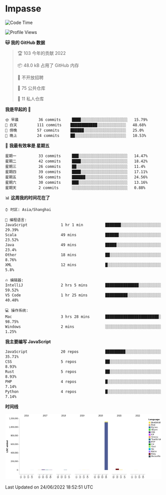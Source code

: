 # Impasse

<!--START_SECTION:waka-->
![Code Time](http://img.shields.io/badge/Code%20Time-0%20secs-blue)

![Profile Views](http://img.shields.io/badge/%E4%B8%AA%E4%BA%BA%E5%B0%81%E9%9D%A2%E8%A7%82%E7%9C%8B%E6%AC%A1%E6%95%B0-0-blue)

**🐱 我的 GitHub 数据** 

> 🏆 103 今年的贡献 2022
 > 
> 📦 48.0 kB 占用了 GitHub 内存 
 > 
> 🚫 不开放招聘
 > 
> 📜 75 公共仓库 
 > 
> 🔑 11 私人仓库  
 > 
**我是早起的 🐤** 

```text
🌞 早晨         36 commits     ████░░░░░░░░░░░░░░░░░░░░░   15.79% 
🌆 白天         111 commits    ████████████░░░░░░░░░░░░░   48.68% 
🌃 傍晚         57 commits     ██████░░░░░░░░░░░░░░░░░░░   25.0% 
🌙 晚上         24 commits     ██░░░░░░░░░░░░░░░░░░░░░░░   10.53%

```
📅 **我最有效率是 星期五** 

```text
星期一          33 commits     ███░░░░░░░░░░░░░░░░░░░░░░   14.47% 
星期二          42 commits     ████░░░░░░░░░░░░░░░░░░░░░   18.42% 
星期三          26 commits     ██░░░░░░░░░░░░░░░░░░░░░░░   11.4% 
星期四          39 commits     ████░░░░░░░░░░░░░░░░░░░░░   17.11% 
星期五          56 commits     ██████░░░░░░░░░░░░░░░░░░░   24.56% 
星期六          30 commits     ███░░░░░░░░░░░░░░░░░░░░░░   13.16% 
星期天          2 commits      ░░░░░░░░░░░░░░░░░░░░░░░░░   0.88%

```


📊 **这周我的时间花在了** 

```text
⌚︎ 时区: Asia/Shanghai

💬 编程语言: 
JavaScript               1 hr 1 min          ███████░░░░░░░░░░░░░░░░░░   29.39% 
Scala                    49 mins             ██████░░░░░░░░░░░░░░░░░░░   23.52% 
Java                     49 mins             █████░░░░░░░░░░░░░░░░░░░░   23.4% 
Other                    18 mins             ██░░░░░░░░░░░░░░░░░░░░░░░   8.76% 
XML                      12 mins             █░░░░░░░░░░░░░░░░░░░░░░░░   5.8%

🔥 编辑器: 
IntelliJ                 2 hrs 5 mins        ███████████████░░░░░░░░░░   59.52% 
VS Code                  1 hr 25 mins        ██████████░░░░░░░░░░░░░░░   40.48%

💻 操作系统: 
Mac                      3 hrs 28 mins       ████████████████████████░   98.75% 
Windows                  2 mins              ░░░░░░░░░░░░░░░░░░░░░░░░░   1.25%

```

**我主要编写 JavaScript** 

```text
JavaScript               20 repos            █████████░░░░░░░░░░░░░░░░   35.71% 
CSS                      5 repos             ██░░░░░░░░░░░░░░░░░░░░░░░   8.93% 
Rust                     5 repos             ██░░░░░░░░░░░░░░░░░░░░░░░   8.93% 
PHP                      4 repos             █░░░░░░░░░░░░░░░░░░░░░░░░   7.14% 
Python                   4 repos             █░░░░░░░░░░░░░░░░░░░░░░░░   7.14%

```


**时间线**

![Chart not found](https://raw.githubusercontent.com/impasse/impasse/master/charts/bar_graph.png) 


 Last Updated on 24/06/2022 18:52:51 UTC
<!--END_SECTION:waka-->
